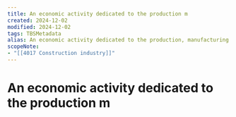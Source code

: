 ```yaml
---
title: An economic activity dedicated to the production m
created: 2024-12-02
modified: 2024-12-02
tags: TBSMetadata
alias: An economic activity dedicated to the production, manufacturing and promotion of infrastructure, including roads and buildings.
scopeNote:
- "[[4017 Construction industry]]"
---
```

# An economic activity dedicated to the production m
